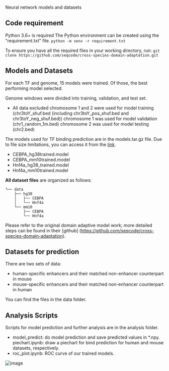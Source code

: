 Neural network models and datasets 

## Code requirement
Python 3.6+ is required
The Python environment can be created using the "requirement.txt" file. ```python -m venv -r requirement.txt```

To ensure you have all the required files in your working directory, run:
```git clone https://github.com/seqcode/cross-species-domain-adaptation.git``` 

## Models and Datasets

For each TF and genome, 15 models were trained. Of those,  the best performing model selected.

Genome windows were divided into training, validation, and test set.
 - All data excluded chromosome 1 and 2 were used for model training (chr3toY_shuf.bed (including chr3toY_pos_shuf.bed and chr3toY_neg_shuf.bed))
chromosome 1 was used for model validation (chr1_random_1m.bed)
chromosome 2 was used for model testing (chr2.bed)
  

The models used for TF binding prediction are in the models.tar.gz file. Due to file size limitations, you can access it from the [link](https://drive.google.com/file/d/1h3egck0zs-d7TsbJpkNQUrtMWGiI33HO/view?usp=sharing).

- CEBPA_hg38trained.model
- CEBPA_mm10trained.model
- Hnf4a_hg38_trained.model
- Hnf4a_mm10trained.model

**All dataset files** are organized as follows:

```
└── data
    ├── hg38
    │   ├── CEBPA
    │   └── Hnf4a
    └── mm10
        ├── CEBPA
        └── Hnf4a
```
 
Please refer to the original domain adaptive model work; more detailed steps can be found in their [github] (https://github.com/seqcode/cross-species-domain-adaptation).

## Datasets for prediction


There are two sets of data:
- human-specific enhancers and their matched non-enhancer counterpart in mouse
- mouse-specific enhancers and their matched non-enhancer counterpart in human

You can find the files in the data folder.

## Analysis Scripts

Scripts for model prediction and further analysis are in the analysis folder.

- model_predict: do model prediction and save predicted values in *.npy.
piechart.ipynb: draw a piechart for bind prediction for human and mouse datasets, respectively.
- roc_plot.ipynb: ROC curve of our trained models.


![image](https://github.com/ewonglab/enhancer_turnover/assets/112541041/182df19d-57a6-41f1-9279-2f57f6d5018f)
